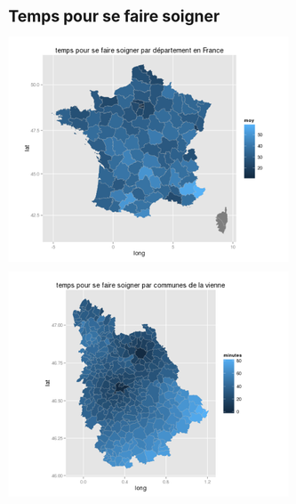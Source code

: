 Temps pour se faire soigner
========================================================

![temps de soin moyen par département en France](img/franceMap.png)

![temps de soin moyen par commune en Vienne](img/vienneMap.png)
